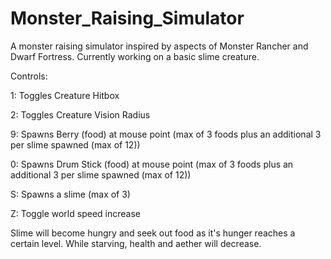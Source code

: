 # Monster_Raising_Simulator

A monster raising simulator inspired by aspects of Monster Rancher and Dwarf Fortress.
Currently working on a basic slime creature.

Controls:

1: Toggles Creature Hitbox

2: Toggles Creature Vision Radius

9: Spawns Berry (food) at mouse point (max of 3 foods plus an additional 3 per slime spawned (max of 12))

0: Spawns Drum Stick (food) at mouse point (max of 3 foods plus an additional 3 per slime spawned (max of 12))

S: Spawns a slime (max of 3)

Z: Toggle world speed increase

Slime will become hungry and seek out food as it's hunger reaches a certain level. 
While starving, health and aether will decrease.
